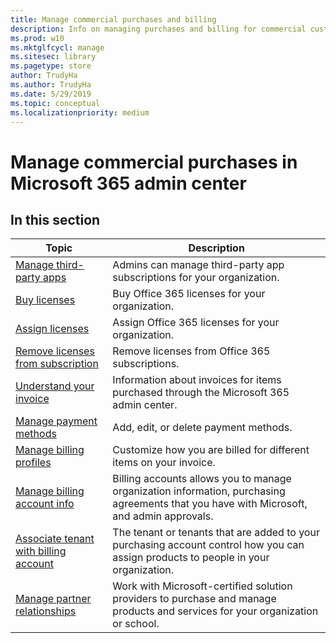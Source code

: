 ```yaml
---
title: Manage commercial purchases and billing
description: Info on managing purchases and billing for commercial customers. 
ms.prod: w10
ms.mktglfcycl: manage
ms.sitesec: library
ms.pagetype: store
author: TrudyHa
ms.author: TrudyHa
ms.date: 5/29/2019
ms.topic: conceptual
ms.localizationpriority: medium
---
```


# Manage commercial purchases in Microsoft 365 admin center

## In this section

| Topic | Description |
| ----- | ----------- |
| [Manage third-party apps](manage-saas-apps.md) | Admins can manage third-party app subscriptions for your organization. |
| [Buy licenses](https://docs.microsoft.com/office365/admin/subscriptions-and-billing/buy-licenses?view=o365-worldwide) | Buy Office 365 licenses for your organization. |
| [Assign licenses](https://docs.microsoft.com/office365/admin/subscriptions-and-billing/assign-licenses-to-users?view=o365-worldwide) | Assign Office 365 licenses for your organization. |
| [Remove licenses from subscription](https://docs.microsoft.com/office365/admin/subscriptions-and-billing/remove-licenses-from-subscription?view=o365-worldwide) | Remove licenses from Office 365 subscriptions. |
| [Understand your invoice](/microsoft-365/commerce/billing-and-payments/understand-your-invoice) | Information about invoices for items purchased through the Microsoft 365 admin center. |
| [Manage payment methods](https://docs.microsoft.com/microsoft-store/payment-methods) | Add, edit, or delete payment methods. |
| [Manage billing profiles](/microsoft-365/commerce/billing-and-payments/manage-billing-profiles) | Customize how you are billed for different items on your invoice.  |
| [Manage billing account info](https://docs.microsoft.com/microsoft-store/update-microsoft-store-for-business-account-settings) | Billing accounts allows you to manage organization information, purchasing agreements that you have with Microsoft, and admin approvals. |
| [Associate tenant with billing account](https://docs.microsoft.com/microsoft-store/manage-mpsa-software-microsoft-store-for-business) | The tenant or tenants that are added to your purchasing account control how you can assign products to people in your organization. |
| [Manage partner relationships](https://docs.microsoft.com/microsoft-store/work-with-partner-microsoft-store-business) | Work with Microsoft-certified solution providers to purchase and manage products and services for your organization or school. |